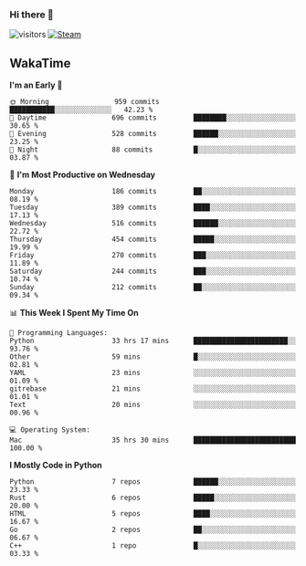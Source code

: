 ### Hi there 👋

![visitors](https://visitor-badge.glitch.me/badge?page_id=zhourunlai)
[![Steam](https://img.shields.io/badge/dynamic/json?url=https%3A%2F%2Fapi.swo.moe%2Fstats%2Fsteamgames%2F76561198285156854&query=count&color=0b1a37&label=Steam&labelColor=134375&logo=steam&suffix=+games&cacheSeconds=3600)](http://steamcommunity.com/profiles/76561198285156854)

## WakaTime
<!--START_SECTION:waka-->
**I'm an Early 🐤** 

```text
🌞 Morning                959 commits         ███████████░░░░░░░░░░░░░░   42.23 % 
🌆 Daytime                696 commits         ████████░░░░░░░░░░░░░░░░░   30.65 % 
🌃 Evening                528 commits         ██████░░░░░░░░░░░░░░░░░░░   23.25 % 
🌙 Night                  88 commits          █░░░░░░░░░░░░░░░░░░░░░░░░   03.87 % 
```
📅 **I'm Most Productive on Wednesday** 

```text
Monday                   186 commits         ██░░░░░░░░░░░░░░░░░░░░░░░   08.19 % 
Tuesday                  389 commits         ████░░░░░░░░░░░░░░░░░░░░░   17.13 % 
Wednesday                516 commits         ██████░░░░░░░░░░░░░░░░░░░   22.72 % 
Thursday                 454 commits         █████░░░░░░░░░░░░░░░░░░░░   19.99 % 
Friday                   270 commits         ███░░░░░░░░░░░░░░░░░░░░░░   11.89 % 
Saturday                 244 commits         ███░░░░░░░░░░░░░░░░░░░░░░   10.74 % 
Sunday                   212 commits         ██░░░░░░░░░░░░░░░░░░░░░░░   09.34 % 
```


📊 **This Week I Spent My Time On** 

```text
💬 Programming Languages: 
Python                   33 hrs 17 mins      ███████████████████████░░   93.76 % 
Other                    59 mins             █░░░░░░░░░░░░░░░░░░░░░░░░   02.81 % 
YAML                     23 mins             ░░░░░░░░░░░░░░░░░░░░░░░░░   01.09 % 
gitrebase                21 mins             ░░░░░░░░░░░░░░░░░░░░░░░░░   01.01 % 
Text                     20 mins             ░░░░░░░░░░░░░░░░░░░░░░░░░   00.96 % 

💻 Operating System: 
Mac                      35 hrs 30 mins      █████████████████████████   100.00 % 
```

**I Mostly Code in Python** 

```text
Python                   7 repos             ██████░░░░░░░░░░░░░░░░░░░   23.33 % 
Rust                     6 repos             █████░░░░░░░░░░░░░░░░░░░░   20.00 % 
HTML                     5 repos             ████░░░░░░░░░░░░░░░░░░░░░   16.67 % 
Go                       2 repos             ██░░░░░░░░░░░░░░░░░░░░░░░   06.67 % 
C++                      1 repo              █░░░░░░░░░░░░░░░░░░░░░░░░   03.33 % 
```




<!--END_SECTION:waka-->
